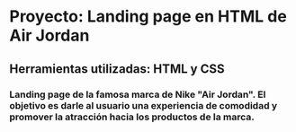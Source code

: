 # Proyecto: Landing page en HTML de Air Jordan
## Herramientas utilizadas: HTML y CSS
### Landing page de la famosa marca de Nike "Air Jordan". El objetivo es darle al usuario una experiencia de comodidad y promover la atracción hacia los productos de la marca. 
